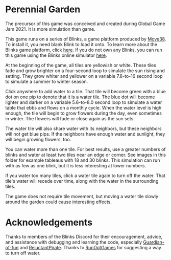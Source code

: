 # Perennial Garden

The precursor of this game was conceived and created during Global Game Jam 2021. It is more simulation than game. 

This game runs on a series of Blinks, a game platform produced by [Move38](https://github.com/Move38). To install it, you need blank Blink to load it onto. To learn more about the Blinks game platform, click [here](https://move38.com/). If you do not own any Blinks, you can run this game using the Blinks online simulator [here](https://move38.github.io/Blinks-Simulator/).

At the beginning of the game, all tiles are yellowish or white. These tiles fade and grow brighter on a four-second loop to simulate the sun rising and setting. They grow whiter and yellower on a variable 7.8-to-16 second loop to simulate a summer to winter season. 

Click anywhere to add water to a tile. That tile will become green with a blue dot on one pip to denote that it is a water tile. The blue dot will become lighter and darker on a variable 5.6-to-8.0 second loop to simulate a water table that ebbs and flows on a monthly cycle. When the water level is high enough, the tile will begin to grow flowers during the day, even sometimes in winter. The flowers will fade or close again as the sun sets. 

The water tile will also share water with its neighbors, but these neighbors will not get blue pips. If the neighbors have enough water and sunlight, they will begin growing flowers, too. 

You can water more than one tile. For best results, use a greater numbers of blinks and water at least two tiles near an edge or corner. See images in this folder for example tableaus with 18 and 30 blinks. This simulation can run with as few as one blink, but it is less interesting at lower numbers.

If you water too many tiles, click a water tile again to turn off the water. That tile's water will recede over time, along with the water in the surrounding tiles.

The game does not require tile movement, but moving a water tile slowly around the garden could cause interesting effects.

# Acknowledgements

Thanks to members of the Blinks Discord for their encouragement, advice, and assistance with debugging and learning the code, especially [Guardian-of-fun](https://github.com/Guardian-of-fun) and [ReluctantPirate](https://github.com/ReluctantPirate). Thanks to [RunDotGames](https://github.com/RunDotGames) for suggesting a way to turn off water.

